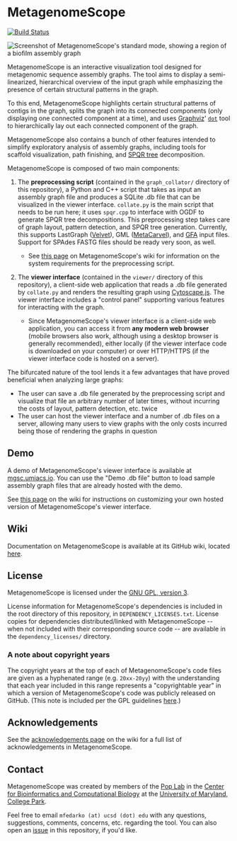 # MetagenomeScope
[![Build Status](https://travis-ci.org/marbl/MetagenomeScope.svg?branch=master)](https://travis-ci.org/marbl/MetagenomeScope)

![Screenshot of MetagenomeScope's standard mode, showing a region of a biofilm assembly graph](https://user-images.githubusercontent.com/4177727/46389776-f1d63780-c688-11e8-82ae-13d58d6f4738.png "Screenshot of MetagenomeScope's standard mode, showing a region of a biofilm assembly graph.")

MetagenomeScope is an interactive visualization tool designed for metagenomic
sequence assembly graphs. The tool aims to display a semi-linearized,
hierarchical overview of the input graph while emphasizing the
presence of certain structural patterns in the graph.

To this end, MetagenomeScope
highlights certain structural patterns of contigs in the graph,
splits the graph into its connected components (only displaying one connected
component at a time),
and uses [Graphviz](http://www.graphviz.org/)'
[`dot`](https://www.graphviz.org/pdf/dotguide.pdf) tool to hierarchically
lay out each connected component of the graph.

MetagenomeScope also contains a bunch of other features intended to simplify
exploratory analysis of assembly graphs, including tools for scaffold
visualization, path finishing, and
[SPQR tree](https://en.wikipedia.org/wiki/SPQR_tree) decomposition.

MetagenomeScope is composed of two main components:

1. The **preprocessing script** (contained in the `graph_collator/` directory of
   this repository), a Python and C++ script
   that takes as input an assembly
   graph file and produces a SQLite .db file that can be visualized in the
   viewer interface. `collate.py` is the main script that needs to be run
   here; it uses `spqr.cpp` to interface with OGDF to generate SPQR tree
   decompositions.
   This preprocessing step takes care of
   graph layout, pattern detection, and SPQR tree generation.
   Currently, this supports LastGraph
   ([Velvet](https://www.ebi.ac.uk/~zerbino/velvet/)), GML
   ([MetaCarvel](https://github.com/marbl/MetaCarvel)), and
   [GFA](http://gfa-spec.github.io/GFA-spec/) input
   files. Support for SPAdes FASTG files should be ready very soon, as well.
   - See [this page](https://github.com/marbl/MetagenomeScope/wiki/System-Requirements)
     on MetagenomeScope's wiki for information on the system requirements for
     the preprocessing script.

2. The **viewer interface** (contained in the `viewer/` directory of this
   repository), a client-side web application that reads a .db file
   generated by `collate.py` and renders the resulting graph using
   [Cytoscape.js](http://js.cytoscape.org/).
   The viewer interface includes a "control panel" supporting various
   features for interacting with the graph.
   - Since MetagenomeScope's viewer interface is a client-side web application,
     you can access it from **any modern web browser** (mobile browsers also
     work, although using a desktop browser is generally recommended), either
     locally (if the viewer interface code is downloaded on your computer) or
     over HTTP/HTTPS (if the viewer interface code is hosted on a server).

The bifurcated nature of the tool lends it a few advantages that have proved
beneficial when analyzing large graphs:

- The user can save a .db file generated by the preprocessing script and
  visualize that file an arbitrary number of later times,
  without incurring the costs of layout, pattern detection, etc. twice
- The user can host the viewer interface and a number of .db files on
  a server, allowing many users to view graphs with the only costs incurred
  being those of rendering the graphs in question

## Demo

A demo of MetagenomeScope's viewer interface is available at
[mgsc.umiacs.io](http://mgsc.umiacs.io/).
You can use the "Demo .db file" button to load sample assembly graph files that are already hosted with the demo.

See [this page](https://github.com/marbl/MetagenomeScope/wiki/Customizing-Your-Own-Demo) on the wiki for instructions on customizing your own hosted version of MetagenomeScope's viewer interface.

## Wiki

Documentation on MetagenomeScope is available at its GitHub wiki,
located [here](https://github.com/marbl/MetagenomeScope/wiki).

## License

MetagenomeScope is licensed under the
[GNU GPL, version 3](https://www.gnu.org/copyleft/gpl.html).

License information for MetagenomeScope's dependencies is included in the root directory of this repository, in `DEPENDENCY_LICENSES.txt`. License copies for dependencies distributed/linked with MetagenomeScope -- when not included with their corresponding source code -- are available in the `dependency_licenses/` directory.

### A note about copyright years

The copyright years at the top of each of MetagenomeScope's code files are given as a hyphenated range (e.g. `20xx-20yy`) with the understanding that each year included in this range represents a "copyrightable year" in which a version of MetagenomeScope's code was publicly released on GitHub. (This note is included per the GPL guidelines [here](https://www.gnu.org/licenses/gpl-howto.en.html).)

## Acknowledgements

See the [acknowledgements page](https://github.com/marbl/MetagenomeScope/wiki/Acknowledgements) on the wiki for a full list of acknowledgements
in MetagenomeScope.

## Contact

MetagenomeScope was created by members of the [Pop Lab](https://sites.google.com/a/cs.umd.edu/poplab/) in the [Center for Bioinformatics and Computational Biology](https://cbcb.umd.edu/) at the [University of Maryland, College Park](https://umd.edu/).

Feel free to email `mfedarko (at) ucsd (dot) edu` with any questions, suggestions, comments, concerns, etc. regarding the tool. You can also open an [issue](https://github.com/marbl/MetagenomeScope/issues) in this repository, if you'd like.
